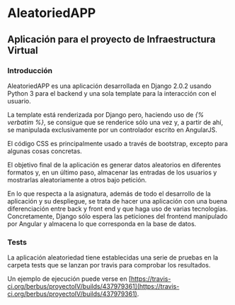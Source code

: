 # AleatoriedAPP
## Aplicación para el proyecto de Infraestructura Virtual

### Introducción
AleatoriedAPP es una aplicación desarrollada en Django 2.0.2 usando Python 3 para el backend y una sola template para la interacción con el usuario.

La template está renderizada por Django pero, haciendo uso de *{% verbatim %}*, se consigue que se renderice sólo una vez y, a partir de ahí, se manipulada exclusivamente por un controlador escrito en AngularJS.

El código CSS es principalmente usado a través de bootstrap, excepto para algunas cosas concretas.

El objetivo final de la aplicación es generar datos aleatorios en diferentes formatos y, en un último paso, almacenar las entradas de los usuarios y mostrarlas aleatoriamente a otros bajo petición.

En lo que respecta a la asignatura, además de todo el desarrollo de la aplicación y su despliegue, se trata de hacer una aplicación con una buena diferenciación entre back y front end y que haga uso de varias tecnologías. Concretamente, Django sólo espera las peticiones del frontend manipulado por Angular y almacena lo que corresponda en la base de datos.

### Tests
La aplicación aleatoriedad tiene establecidas una serie de pruebas en la carpeta tests que se lanzan por travis para comprobar los resultados.

Un ejemplo de ejecución puede verse en [https://travis-ci.org/berbus/proyectoIV/builds/437979361](https://travis-ci.org/berbus/proyectoIV/builds/437979361).
